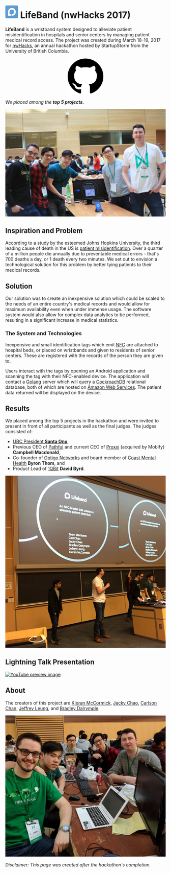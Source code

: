 # <img src="./img/icon.png" width="40"> LifeBand (nwHacks 2017)

**LifeBand** is a wristband system designed to alleviate patient misidentification in hospitals and senior centers by managing patient medical record access. The project was created during March 18-19, 2017 for [nwHacks](https://www.nwhacks.io/), an annual hackathon hosted by StartupStorm from the University of British Columbia.

<center>
	<a href="https://github.com/nwhacks2017">
		  <img src="img/github.png" alt="GitHub logo" title="View the source code on GitHub" style="width:8em">
	</a>
</center>

_We placed among the **top 5 projects.**_

![Team picture](img/team-presenting.jpg)

## Inspiration and Problem

According to a study by the esteemed Johns Hopkins University, the third leading cause of death in the US is [patient misidentification](https://www.washingtonpost.com/news/to-your-health/wp/2016/05/03/researchers-medical-errors-now-third-leading-cause-of-death-in-united-states/). Over a quarter of a million people die annually due to preventable medical errors - that's 700 deaths a day, or 1 death every two minutes. We set out to envision a technological solution for this problem by better tying patients to their medical records.

## Solution

Our solution was to create an inexpensive solution which could be scaled to the needs of an entire country's medical records and would allow for maximum availability even when under immense usage. The software system would also allow for complex data analytics to be performed, resulting in a significant increase in medical statistics.

### The System and Technologies

Inexpensive and small identification tags which emit [NFC](http://electronics.howstuffworks.com/nfc-tag.htm) are attached to hospital beds, or placed on wristbands and given to residents of senior centers. These are registered with the records of the person they are given to.

Users interact with the tags by opening an Android application and scanning the tag with their NFC-enabled device. The application will contact a [Golang](https://golang.org/) server which will query a [CockroachDB](https://github.com/cockroachdb/cockroach) relational database, both of which are hosted on [Amazon Web Services](https://aws.amazon.com/). The patient data returned will be displayed on the device.

## Results

We placed among the top 5 projects in the hackathon and were invited to present in front of all participants as well as the final judges. The judges consisted of:

* [UBC President **Santa Ono**](https://en.wikipedia.org/wiki/Santa_J._Ono),
* Previous CEO of [Pathful](https://pathful.aerobaticapp.com/) and current CEO of [Proxxi](https://www.proxxi.co/) (acquired by Mobify) **Campbell Macdonald**,
* Co-founder of [Optigo Networks](https://www.optigo.net/) and board member of [Coast Mental Health](https://www.coastmentalhealth.com/) **Byron Thom**, and
* Product Lead of [1QBit](https://1qbit.com/) **David Byrd**.

<a href="https://twitter.com/nwplusubc/status/843608609049079808">
	<img src="img/team-presenting-finalists.jpg" alt="Picture of team presenting">
</a>

## Lightning Talk Presentation

[![YouTube preview image](http://img.youtube.com/vi/gbXAl5zKDpA/maxresdefault.jpg)](https://www.youtube.com/watch?v=gbXAl5zKDpA/)

## About

The creators of this project are [Kieran McCormick](https://github.com/KieranMcCormick), [Jacky Chao](https://github.com/eul721), [Carlson Chan](https://github.com/carlsonchan), [Jeffrey Leung](https://github.com/jleung51), and [Bradley Dalrymple](https://github.com/Brad1321).

![Team picture](img/team-working.jpg)

_Disclaimer: This page was created after the hackathon's completion._
